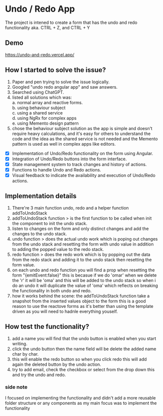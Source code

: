 
# Undo / Redo App

The project is intened to create a form that has the undo and redo functionality aka. CTRL + Z, and CTRL + Y 

## Demo

https://undo-and-redo.vercel.app/
## How I started to solve the issue?

1. Paper and pen trying to solve the issue logically.
2. Googled "undo redo angular app" and saw answers.
3. Searched using ChatGPT.
4. listed all solutions which was: \
    a. normal array and reactive forms.\
    b. using behaviour subject \
    c. using a shared service \
    d. using NgRx for complex apps \
    e. using Memento design pattern
5. chose the behaviour subject solution as the app is simple and doesn't require heavy calculations, and it's easy for others to understand the code and the idea as the shared service is not needed and the Memento pattern is used as well in complex apps like editors.


- [x]  Implementation of Undo/Redo functionality on the form using Angular.
- [x]  Integration of Undo/Redo buttons into the form interface.
- [x]  State management system to track changes and history of actions.
- [x]  Functions to handle Undo and Redo actions.
- [x]  Visual feedback to indicate the availability and execution of Undo/Redo actions.

## Implementation details

1. There're 3 main function undo, redo and a helper function addToUndoStack
2. addToUndoStack function > is the first function to be called when init the component to init the undo stack.
3. listen to changes on the form and only distinct changes and add the changes to the undo stack.
4. undo function > does the actual undo work which is poping out changes from the undo stack and resetting the form with undo value in addition to adding the popped value to the redo stack.
5. redo function > does the redo work which is by popping out the data from the redo stack and adding it to the undo stack then resetting the form value.
6. on each undo and redo function you will find a prop when resetting the form "{emitEvent:false}" this is becasue if we do 'omar' when we delete the 'r' it will be 'oma' and this will be added to the undo stack so when i do an undo it will duplicate the value of 'oma' which reflects on breaking the functionality in both undo and redo.
7. how it works behind the scene: the addToUndoStack function take a snapshot from the inserted values object to the form this is a good reason to use the reactove forms as it's better than using the template driven as you will need to hadnle everything youself.
## How test the functionality?
1. add a name you will find that the undo button is enabled when you start writing.
2. click the undo button then the name field will be delete the added name char by char.
3. this will enable the redo button so when you click redo this will add again the deleted button by the undo action.
4. try to add email, check the checkbox or select from the drop down this and try the undo and redo.

### side note
I focused on implementing the functionality and didn't add a more reusable folder structure or any components as my main focus was to implement the functionality 
